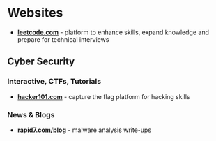 # Websites

- **[leetcode.com][1]** - platform to enhance skills, expand knowledge and prepare for technical interviews

## Cyber Security

### Interactive, CTFs, Tutorials

- **[hacker101.com][3]** - capture the flag platform for hacking skills

### News & Blogs

- **[rapid7.com/blog][2]** - malware analysis write-ups

[1]: https://leetcode.com/
[2]: https://rapid7.com/blog/
[3]: https://hacker101.com/
